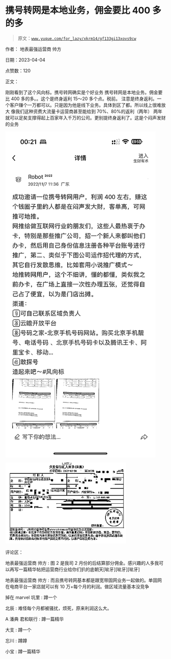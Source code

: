 # 携号转网是本地业务，佣金要比 400 多的多

> 原文：[`www.yuque.com/for_lazy/xkrm14/gf133gi13xovs9cw`](https://www.yuque.com/for_lazy/xkrm14/gf133gi13xovs9cw)

作者： 地表最强运营商 帅方

日期：2023-04-04

点赞数：120

正文：

刚刚看到了这个风向标。携号转网确实是个好业务 携号转网是本地业务。佣金要比 400 多的多。。这个是终身返利 15～20 多个点。税前。 注意是终身返利。一个客户赚个一万都可以。只是因为他是线下业务。具体到区了都。所以线上很难放大 像我们这种资费大流量卡运营商甚至能给到 70%、80%的返利（两年） 两年就可以足矣支撑得起上百家年入千万的公司。更别提终身返利了。这是个闷声发财的业务

![](img/78c188df128625909231000a51885ade.png)

![](img/460e99e4282373f46525991f7034db2b.png)

评论区：

地表最强运营商 帅方 : 图 2 是我司 2 月份的后结算部分佣金。感兴趣的人多我可以再写一篇精华帖把运营商行业给你们扒的底朝天[呲牙][呲牙][呲牙]

地表最强运营商 帅方 : 而且携号转网基本都是跟宽带固网业务一起做的。单固网在电商平台一家店就可以有 10 万+每个月的利润。做区域流量基本没竞争

掉在 marvel 坑里 : 蹲一个

北辰 : 难怪每个月都被骚扰，烦死，原来利润这么大。

A 潘典 君和联行 : 蹲一篇精华

大支 : 蹲一个

忘川 : 蹲蹲

小宝 : 蹲一篇精华

